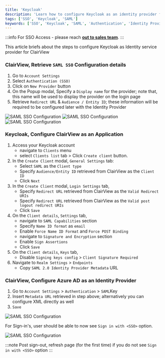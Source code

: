 ```yaml
---
title: 'Keycloak' 
description: 'Learn how to configure Keycloak as an identity provider for ClairView.' 
tags: ['SSO', 'Keycloak', 'SAML']
keywords: ['SSO', 'Keycloak', 'SAML', 'Authentication', 'Identity Provider']
---
```


:::info
For SSO Access - please reach [**out to sales team**](https://calendly.com/clairview).
:::


This article briefs about the steps to configure Keycloak as Identity service provider for ClairView

### ClairView, Retrieve `SAML SSO` Configuration details
1. Go to `Account Settings`
2. Select `Authentication (SSO)`
3. Click on `New Provider` button
4. On the Popup modal, Specify a `Display name` for the provider; note that, this name will be used to display the provider on the login page
5. Retrieve `Redirect URL` & `Audience / Entity ID`; these information will be required to be configured later with the Identity Provider

![SAML SSO Configuration](/img/v2/account-settings/SSO-1.png)
![SAML SSO Configuration](/img/v2/account-settings/SAML-2.png)
![SAML SSO Configuration](/img/v2/account-settings/SAML-3.png)


### Keycloak, Configure ClairView as an Application
1. Access your Keycloak account  
    - navigate to `Clients` menu 
    - select `Clients list` tab > Click `Create client` button.
2. In the `Create Client` modal, `General Settings` tab:
    - Select `SAML` as the `Client type`
    - Specify `Audience/Entity ID` retrieved from ClairView as the `Client ID`
    - Click `Next`
3. In the `Create Client` modal, `Login Settings` tab,
    - Specify `Redirect URL` retrieved from ClairView as the `Valid Redirect URIs`
    - Specify `Redirect URL` retrieved from ClairView as the `Valid post logout redirect URIs`
    - Click `Save`
4. On the `Client details`, `Settings` tab,
    - navigate to `SAML Capabilities` section
    - Specify `Name ID format` as `email`
    - Enable `Force Name ID Format` and `Force POST Binding`
    - navigate to `Signature and Encryption` section
    - Enable `Sign Assertions`
    - Click `Save`
5. On the `Client details`, `Keys` tab,
    - Disable `Signing keys config` > `Client Signature Required`   
6. Navigate to `Realm Settings` > `Endpoints` 
    - Copy `SAML 2.0 Identity Provider Metadata` URL

### ClairView, Configure Azure AD as an Identity Provider
1. Go to `Account Settings` > `Authentication` > `SAML`Key
2. Insert `Metadata URL` retrieved in step above; alternatively you can configure XML directly as well
3. `Save`

![SAML SSO Configuration](/img/v2/account-settings/SAML-4.png)

For Sign-in's, user should be able to now see `Sign in with <SSO>` option.

![SAML SSO Configuration](/img/v2/account-settings/SSO-SignIn.png)

:::note
Post sign-out, refresh page (for the first time) if you do not see `Sign in with <SSO>` option
:::
